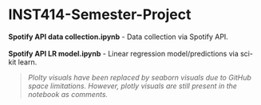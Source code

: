 # INST414-Semester-Project
**Spotify API data collection.ipynb** - Data collection via Spotify API. </br></br>
**Spotify API LR model.ipynb** - Linear regression model/predictions via sci-kit learn.
> *Plolty visuals have been replaced by seaborn visuals due to GitHub space limitations. However, plotly visuals are still present in the notebook as comments.*
